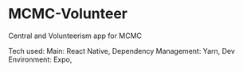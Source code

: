# MCMC-Volunteer
Central and Volunteerism app for MCMC

Tech used:
Main: React Native,
Dependency Management: Yarn,
Dev Environment: Expo,
